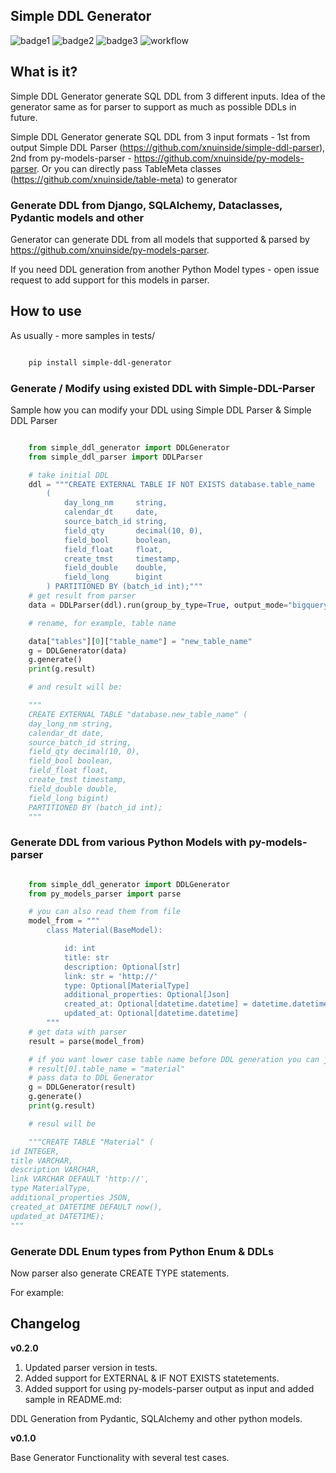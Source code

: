 ## Simple DDL Generator

![badge1](https://img.shields.io/pypi/v/simple-ddl-generator) ![badge2](https://img.shields.io/pypi/l/simple-ddl-generator) ![badge3](https://img.shields.io/pypi/pyversions/simple-ddl-generator) ![workflow](https://github.com/xnuinside/simple-ddl-generator/actions/workflows/main.yml/badge.svg)

## What is it?

Simple DDL Generator generate SQL DDL from 3 different inputs. Idea of the generator same as for parser to support as much as possible DDLs in future.

Simple DDL Generator generate SQL DDL from 3 input formats - 1st from output Simple DDL Parser (https://github.com/xnuinside/simple-ddl-parser), 2nd from py-models-parser - https://github.com/xnuinside/py-models-parser. Or you can directly pass TableMeta classes (https://github.com/xnuinside/table-meta) to generator

### Generate DDL from Django, SQLAlchemy, Dataclasses, Pydantic models and other

Generator can generate DDL from all models that supported & parsed by https://github.com/xnuinside/py-models-parser.

If you need DDL generation from another Python Model types - open issue request to add support for this models in parser. 


## How to use

As usually - more samples in tests/ 

```bash

    pip install simple-ddl-generator

```

### Generate / Modify using existed DDL with Simple-DDL-Parser


Sample how you can modify your DDL using Simple DDL Parser & Simple DDL Parser

```python

    from simple_ddl_generator import DDLGenerator
    from simple_ddl_parser import DDLParser

    # take initial DDL
    ddl = """CREATE EXTERNAL TABLE IF NOT EXISTS database.table_name
        (
            day_long_nm     string,
            calendar_dt     date,
            source_batch_id string,
            field_qty       decimal(10, 0),
            field_bool      boolean,
            field_float     float,
            create_tmst     timestamp,
            field_double    double,
            field_long      bigint
        ) PARTITIONED BY (batch_id int);"""
    # get result from parser
    data = DDLParser(ddl).run(group_by_type=True, output_mode="bigquery")

    # rename, for example, table name

    data["tables"][0]["table_name"] = "new_table_name"
    g = DDLGenerator(data)
    g.generate()
    print(g.result)

    # and result will be:

    """
    CREATE EXTERNAL TABLE "database.new_table_name" (
    day_long_nm string,
    calendar_dt date,
    source_batch_id string,
    field_qty decimal(10, 0),
    field_bool boolean,
    field_float float,
    create_tmst timestamp,
    field_double double,
    field_long bigint)
    PARTITIONED BY (batch_id int);
    """

```

### Generate DDL from various Python Models with py-models-parser

```python

    from simple_ddl_generator import DDLGenerator
    from py_models_parser import parse

    # you can also read them from file
    model_from = """
        class Material(BaseModel):

            id: int
            title: str
            description: Optional[str]
            link: str = 'http://'
            type: Optional[MaterialType]
            additional_properties: Optional[Json]
            created_at: Optional[datetime.datetime] = datetime.datetime.now()
            updated_at: Optional[datetime.datetime]
        """
    # get data with parser
    result = parse(model_from)

    # if you want lower case table name before DDL generation you can just change in the result metadata, like this:
    # result[0].table_name = "material"
    # pass data to DDL Generator
    g = DDLGenerator(result)
    g.generate()
    print(g.result)  

    # resul will be

    """CREATE TABLE "Material" (
id INTEGER,
title VARCHAR,
description VARCHAR,
link VARCHAR DEFAULT 'http://',
type MaterialType,
additional_properties JSON,
created_at DATETIME DEFAULT now(),
updated_at DATETIME);
"""

```

### Generate DDL Enum types from Python Enum & DDLs

Now parser also generate CREATE TYPE statements.

For example:


## Changelog
**v0.2.0**

1. Updated parser version in tests.
2. Added support for EXTERNAL & IF NOT EXISTS statetements.
3. Added support for using py-models-parser output as input and added sample in README.md:

DDL Generation from Pydantic, SQLAlchemy and other python models.

**v0.1.0**

Base Generator Functionality with several test cases.
